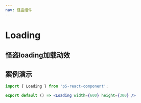 ```yaml
---
nav: 怪盗组件
---
```


# Loading

## 怪盗loading加载动效
## 案例演示

```jsx
import { Loading } from 'p5-react-component';

export default () => <Loading width={600} height={300} />
```
